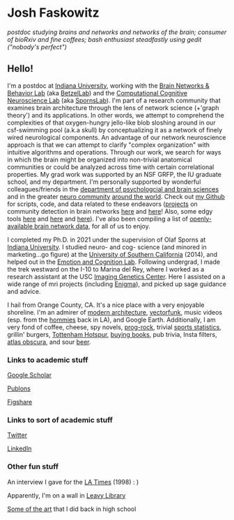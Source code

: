 # Josh Faskowitz

*postdoc studying brains and networks and networks of the brain; consumer of bioRxiv and fine coffees; bash enthusiast steadfastly using gedit ("nobody's perfect")*

## Hello! 

I'm a postdoc at [Indiana University](https://www.indiana.edu/), working with the [Brain Networks & Behavior Lab](https://www.brainnetworkslab.com/) (aka [BetzelLab](https://twitter.com/networks_lab)) and the [Computational Cognitive Neuroscience Lab](http://www.indiana.edu/~cortex/) (aka [SpornsLab](https://twitter.com/spornslab)). I'm part of a research community that examines brain architecture through the lens of network science (+'graph theory') and its applications. In other words, we attempt to comprehend the complexities of that oxygen-hungry jello-like blob sloshing around in our csf-swimming pool (a.k.a skull) by conceptualizing it as a network of finely wired neurological components. An advantage of our network neuroscience approach is that we can attempt to clarify "complex organization" with intuitive algorithms and operations. Through our work, we search for ways in which the brain might be organized into non-trivial anatomical communities or could be analyzed across time with certain correlational properties. My grad work was supported by an NSF GRFP, the IU graduate school, and my department. I'm personally supported by wonderful colleagues/friends in the [department of psychologcial and brain sciences](https://psych.indiana.edu/) and in the greater [neuro community](https://www.sfn.org/) [around the world](https://www.humanbrainmapping.org/i4a/pages/index.cfm?pageid=3267&pageid=1). Check out [my Github](https://github.com/faskowit) for scripts, code, and data related to these endeavors ([projects](https://www.nature.com/articles/s41598-018-31202-1) on community detection in brain networks [here](https://github.com/faskowit/Faskowitz2018wsbmLifeSpan) and [here](https://github.com/faskowit/Faskowitz2019wsbmRatBrain)! Also, some edgy tools [here](https://github.com/brain-networks/edge-centric_demo) and [here](https://github.com/faskowit/overlap_on_NxN_func) and [here](https://github.com/brain-networks/edge-ts)). I've also been compiling a list of [openly-available brain network data](https://github.com/faskowit/brain-networks-across-the-web), for all of us to enjoy. 

I completed my Ph.D. in 2021 under the supervision of Olaf Sporns at [Indiana University](https://www.indiana.edu/). I studied neuro- and cog- science (and minored in marketing...go figure) at the [University of Southern California](https://dornsife.usc.edu/) (2014), and helped out in the [Emotion and Cognition Lab](http://gero.usc.edu/labs/matherlab/). Following undergrad, I made the trek westward on the I-10 to Marina del Rey, where I worked as a research assistant at the USC [Imaging Genetics Center](http://igc.ini.usc.edu/). Here I assisted on a wide range of mri projects (including [Enigma](http://enigma.ini.usc.edu/)), and picked up sage guidance and advice. 

I hail from Orange County, CA. It's a nice place with a very enjoyable shoreline. I'm an admirer of [modern architecture](http://www.getty.edu/visit/center/architecture.html), [vectorfunk](http://www.mwmgraphics.com/vectorfunk.html), music videos (esp. from the [hommies](https://www.instagram.com/psychofilms/) back in LA), and Google Earth. Additionally, I am very fond of coffee, cheese, spy novels, [prog-rock](https://en.wikipedia.org/wiki/Selling_England_by_the_Pound), trivial [sports statistics](https://fivethirtyeight.com/sports/), grillin' burgers, [Tottenham Hotspur](https://www.reddit.com/r/coys/), [buying books](http://www.openculture.com/2014/07/tsundoku-should-enter-the-english-language.html), pub trivia, Insta filters, [atlas obscura](http://www.atlasobscura.com/), and sour [beer](http://blog.mikkeller.dk/).

### Links to academic stuff

[Google Scholar](https://scholar.google.com/citations?user=GE4rM3QAAAAJ&hl=en)

[Publons](https://publons.com/researcher/1642616/joshua-faskowitz/)

[Figshare](https://figshare.com/authors/josh_faskowitz/4974431)

### Links to sort of academic stuff

[Twitter](https://twitter.com/joshfasky)

[LinkedIn](https://www.linkedin.com/in/joshuafaskowitz)

### Other fun stuff

An interview I gave for the [LA Times](http://articles.latimes.com/1998/mar/21/local/me-31178) (1998) : )

Apparently, I'm on a wall in [Leavy Library](https://libraries.usc.edu/wallofscholars?award=2851&name=&year=All)

[Some of the art](https://www.flickr.com/photos/45120681@N04/) that I did back in high school
